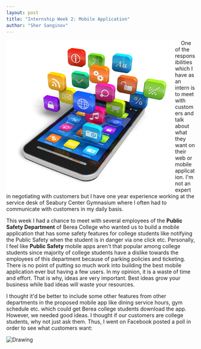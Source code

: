 ```yaml
---
layout: post
title: "Internship Week 2: Mobile Application"
author: "Sher Sanginov"
---
```



<img class="img-responsive" src="/assets/img/intern6.jpg" alt="Drawing" style="width: 450px; height: 400px; display: block; float:left; ">

&nbsp;&nbsp;&nbsp;&nbsp;One of the responsibilities which I have as an intern is to meet with customers and talk about what they want on their web or mobile application. I'm not an expert in negotiating with customers but I have one year experience working at the service desk of Seabury Center Gymnasium where I often had to communicate with customers in my daily basis.

This week I had a chance to meet with several employees of the **Public Safety Department** of Berea College who wanted us to build a mobile application that has some safety features for college students like notifying the Public Safety when the student is in danger via one click etc. Personally, I feel like **Public Safety** mobile apps aren't that popular among college students since majority of college students have a dislike towards the employees of this department because of parking policies and ticketing. There is no point of putting so much work into building the best mobile application ever but having a few users. In my opinion, it is a waste of time and effort. That is why, ideas are very important. Best ideas grow your business while bad ideas will waste your resources.  

 I thought it'd be better to include some other features from other departments in the proposed mobile app like dining service hours, gym schedule etc. which could get Berea college students download the app. However, we needed good ideas. I thought if our customers are college students, why not just ask them. Thus, I went on Facebook posted a poll in order to see what customers want:

 <img class="img-responsive" src="/assets/img/poll.jpg" alt="Drawing" style="width: 450px; height: 400px; display: block; float:left; ">
